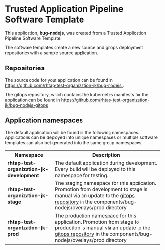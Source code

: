 # Trusted Application Pipeline Software Template

This application, **bug-nodejs**, was created from a Trusted Application Pipeline Software Template.

The software templates create a new source and gitops deployment repositories with a sample source application. 

## Repositories

The source code for your application can be found in [https://github.com/rhtap-test-organization-jk/bug-nodejs ](https://github.com/rhtap-test-organization-jk/bug-nodejs ).
 
The gitops repository, which contains the kubernetes manifests for the application can be found in 
[https://github.com/rhtap-test-organization-jk/bug-nodejs-gitops ](https://github.com/rhtap-test-organization-jk/bug-nodejs-gitops ) 

## Application namespaces 

The default application will be found in the following namespaces. Applications can be deployed into unique namespaces or multiple software templates can also bet generated into the same group namespaces.  

|  Namespace   |  Description   |  
| -------- | -------- |   
| **rhtap-test-organization-jk-development** | The default application during development. Every build will be deployed to this namespace for testing. | 
| **rhtap-test-organization-jk-stage** | The staging namespace for this application. Promotion from development to stage is manual via an update to the [gitops repository](https://github.com/rhtap-test-organization-jk/bug-nodejs-gitops ) in the components/bug-nodejs/overlays/prod directory |  
| **rhtap-test-organization-jk-prod** | The production namespace for this application. Promotion from stage to production is manual via an update to the [gitops repository](https://github.com/rhtap-test-organization-jk/bug-nodejs-gitops ) in the components/bug-nodejs/overlays/prod directory | 